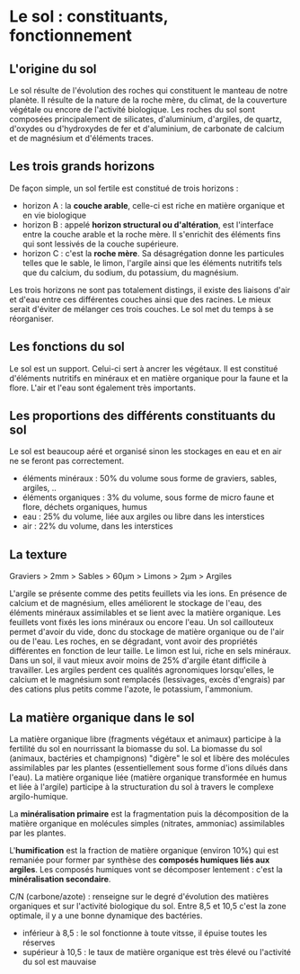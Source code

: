 # Le sol : constituants, fonctionnement


## L'origine du sol
Le sol résulte de l'évolution des roches qui constituent le manteau de notre planète. Il résulte de la nature de la roche mère, du climat, de la couverture végétale ou encore de l'activité biologique. Les roches du sol sont composées principalement de silicates, d'aluminium, d'argiles, de quartz, d'oxydes ou d'hydroxydes de fer et d'aluminium, de carbonate de calcium et de magnésium et d'éléments traces.


## Les trois grands horizons
De façon simple, un sol fertile est constitué de trois horizons :
* horizon A : la **couche arable**, celle-ci est riche en matière organique et en vie biologique
* horizon B : appelé **horizon structural ou d'altération**, est l'interface entre la couche arable et la roche mère. Il s'enrichit des éléments fins qui sont lessivés de la couche supérieure.
* horizon C : c'est la **roche mère**. Sa désagrégation donne les particules telles que le sable, le limon, l'argile ainsi que les éléments nutritifs tels que du calcium, du sodium, du potassium, du magnésium.

Les trois horizons ne sont pas totalement distings, il existe des liaisons d'air et d'eau entre ces différentes couches ainsi que des racines. Le mieux serait d'éviter de mélanger ces trois couches. Le sol met du temps à se réorganiser.

## Les fonctions du sol
Le sol est un support. Celui-ci sert à ancrer les végétaux. Il est constitué d'éléments nutritifs en minéraux et en matière organique pour la faune et la flore. L'air et l'eau sont également très importants.

## Les proportions des différents constituants du sol
Le sol est beaucoup aéré et organisé sinon les stockages en eau et en air ne se feront pas correctement.
* éléments minéraux : 50% du volume sous forme de graviers, sables, argiles, ..
* éléments organiques : 3% du volume, sous forme de micro faune et flore, déchets organiques, humus
* eau : 25% du volume, liée aux argiles ou libre dans les interstices
* air : 22% du volume, dans les interstices

## La texture
Graviers > 2mm > Sables > 60μm > Limons > 2μm > Argiles

L'argile se présente comme des petits feuillets via les ions. En présence de calcium et de magnésium, elles améliorent le stockage de l'eau, des éléments minéraux assimilables et se lient avec la matière organique. Les feuillets vont fixés les ions minéraux ou encore l'eau. Un sol caillouteux permet d'avoir du vide, donc du stockage de matière organique ou de l'air ou de l'eau. Les roches, en se dégradant, vont avoir des propriétés différentes en fonction de leur taille. Le limon est lui, riche en sels minéraux. Dans un sol, il vaut mieux avoir moins de 25% d'argile étant difficile à travailler. Les argiles perdent ces qualités agronomiques lorsqu'elles, le calcium et le magnésium sont remplacés (lessivages, excès d'engrais) par des cations plus petits comme l'azote, le potassium, l'ammonium.

## La matière organique dans le sol
La matière organique libre (fragments végétaux et animaux) participe à la fertilité du sol en nourrissant la biomasse du sol. La biomasse du sol (animaux, bactéries et champignons) "digère" le sol et libère des molécules assimilables par les plantes (essentiellement sous forme d'ions dilués dans l'eau). La matière organique liée (matière organique transformée en humus et liée à l'argile) participe à la structuration du sol à travers le complexe argilo-humique. 

La **minéralisation primaire** est la fragmentation puis la décomposition de la matière organique en molécules simples (nitrates, ammoniac) assimilables par les plantes.

L'**humification** est la fraction de matière organique (environ 10%) qui est remaniée pour former par synthèse des **composés humiques liés aux argiles**. Les composés humiques vont se décomposer lentement : c'est la **minéralisation secondaire**.

C/N (carbone/azote) : renseigne sur le degré d'évolution des matières organiques et sur l'activité biologique du sol. Entre 8,5 et 10,5 c'est la zone optimale, il y a une bonne dynamique des bactéries.
* inférieur à 8,5 : le sol fonctionne à toute vitsse, il épuise toutes les réserves
* supérieur à 10,5 : le taux de matière organique est très élevé ou l'activité du sol est mauvaise

